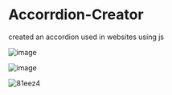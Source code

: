# Accorrdion-Creator
created an accordion used in websites using js

![image](https://github.com/HI-I-AM-MANIK/Accorrdion-Creator/assets/142866997/a465d32d-2ed9-4886-acd9-e860ea732a97)

![image](https://github.com/HI-I-AM-MANIK/Accorrdion-Creator/assets/142866997/a05111e5-1742-4d1e-ab20-5f5379ada719)

![81eez4](https://github.com/HI-I-AM-MANIK/Accorrdion-Creator/assets/142866997/f350a49c-83a8-407e-b2f5-60812bbcfc84)


